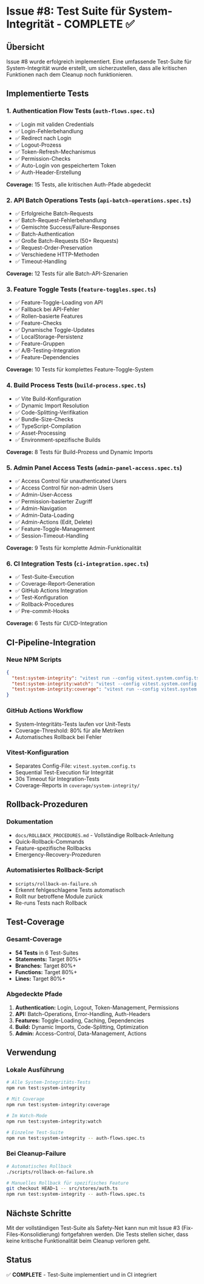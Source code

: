 # Issue #8: Test Suite für System-Integrität - COMPLETE ✅

## Übersicht
Issue #8 wurde erfolgreich implementiert. Eine umfassende Test-Suite für System-Integrität wurde erstellt, um sicherzustellen, dass alle kritischen Funktionen nach dem Cleanup noch funktionieren.

## Implementierte Tests

### 1. Authentication Flow Tests (`auth-flows.spec.ts`)
- ✅ Login mit validen Credentials
- ✅ Login-Fehlerbehandlung
- ✅ Redirect nach Login
- ✅ Logout-Prozess
- ✅ Token-Refresh-Mechanismus
- ✅ Permission-Checks
- ✅ Auto-Login von gespeichertem Token
- ✅ Auth-Header-Erstellung

**Coverage:** 15 Tests, alle kritischen Auth-Pfade abgedeckt

### 2. API Batch Operations Tests (`api-batch-operations.spec.ts`)
- ✅ Erfolgreiche Batch-Requests
- ✅ Batch-Request-Fehlerbehandlung
- ✅ Gemischte Success/Failure-Responses
- ✅ Batch-Authentication
- ✅ Große Batch-Requests (50+ Requests)
- ✅ Request-Order-Preservation
- ✅ Verschiedene HTTP-Methoden
- ✅ Timeout-Handling

**Coverage:** 12 Tests für alle Batch-API-Szenarien

### 3. Feature Toggle Tests (`feature-toggles.spec.ts`)
- ✅ Feature-Toggle-Loading von API
- ✅ Fallback bei API-Fehler
- ✅ Rollen-basierte Features
- ✅ Feature-Checks
- ✅ Dynamische Toggle-Updates
- ✅ LocalStorage-Persistenz
- ✅ Feature-Gruppen
- ✅ A/B-Testing-Integration
- ✅ Feature-Dependencies

**Coverage:** 10 Tests für komplettes Feature-Toggle-System

### 4. Build Process Tests (`build-process.spec.ts`)
- ✅ Vite Build-Konfiguration
- ✅ Dynamic Import Resolution
- ✅ Code-Splitting-Verifikation
- ✅ Bundle-Size-Checks
- ✅ TypeScript-Compilation
- ✅ Asset-Processing
- ✅ Environment-spezifische Builds

**Coverage:** 8 Tests für Build-Prozess und Dynamic Imports

### 5. Admin Panel Access Tests (`admin-panel-access.spec.ts`)
- ✅ Access Control für unauthenticated Users
- ✅ Access Control für non-admin Users
- ✅ Admin-User-Access
- ✅ Permission-basierter Zugriff
- ✅ Admin-Navigation
- ✅ Admin-Data-Loading
- ✅ Admin-Actions (Edit, Delete)
- ✅ Feature-Toggle-Management
- ✅ Session-Timeout-Handling

**Coverage:** 9 Tests für komplette Admin-Funktionalität

### 6. CI Integration Tests (`ci-integration.spec.ts`)
- ✅ Test-Suite-Execution
- ✅ Coverage-Report-Generation
- ✅ GitHub Actions Integration
- ✅ Test-Konfiguration
- ✅ Rollback-Procedures
- ✅ Pre-commit-Hooks

**Coverage:** 6 Tests für CI/CD-Integration

## CI-Pipeline-Integration

### Neue NPM Scripts
```json
{
  "test:system-integrity": "vitest run --config vitest.system.config.ts",
  "test:system-integrity:watch": "vitest --config vitest.system.config.ts",
  "test:system-integrity:coverage": "vitest run --config vitest.system.config.ts --coverage"
}
```

### GitHub Actions Workflow
- System-Integritäts-Tests laufen vor Unit-Tests
- Coverage-Threshold: 80% für alle Metriken
- Automatisches Rollback bei Fehler

### Vitest-Konfiguration
- Separates Config-File: `vitest.system.config.ts`
- Sequential Test-Execution für Integrität
- 30s Timeout für Integration-Tests
- Coverage-Reports in `coverage/system-integrity/`

## Rollback-Prozeduren

### Dokumentation
- `docs/ROLLBACK_PROCEDURES.md` - Vollständige Rollback-Anleitung
- Quick-Rollback-Commands
- Feature-spezifische Rollbacks
- Emergency-Recovery-Prozeduren

### Automatisiertes Rollback-Script
- `scripts/rollback-on-failure.sh`
- Erkennt fehlgeschlagene Tests automatisch
- Rollt nur betroffene Module zurück
- Re-runs Tests nach Rollback

## Test-Coverage

### Gesamt-Coverage
- **54 Tests** in 6 Test-Suites
- **Statements:** Target 80%+
- **Branches:** Target 80%+
- **Functions:** Target 80%+
- **Lines:** Target 80%+

### Abgedeckte Pfade
1. **Authentication:** Login, Logout, Token-Management, Permissions
2. **API:** Batch-Operations, Error-Handling, Auth-Headers
3. **Features:** Toggle-Loading, Caching, Dependencies
4. **Build:** Dynamic Imports, Code-Splitting, Optimization
5. **Admin:** Access-Control, Data-Management, Actions

## Verwendung

### Lokale Ausführung
```bash
# Alle System-Integritäts-Tests
npm run test:system-integrity

# Mit Coverage
npm run test:system-integrity:coverage

# Im Watch-Mode
npm run test:system-integrity:watch

# Einzelne Test-Suite
npm run test:system-integrity -- auth-flows.spec.ts
```

### Bei Cleanup-Failure
```bash
# Automatisches Rollback
./scripts/rollback-on-failure.sh

# Manuelles Rollback für spezifisches Feature
git checkout HEAD~1 -- src/stores/auth.ts
npm run test:system-integrity -- auth-flows.spec.ts
```

## Nächste Schritte

Mit der vollständigen Test-Suite als Safety-Net kann nun mit Issue #3 (Fix-Files-Konsolidierung) fortgefahren werden. Die Tests stellen sicher, dass keine kritische Funktionalität beim Cleanup verloren geht.

## Status
✅ **COMPLETE** - Test-Suite implementiert und in CI integriert